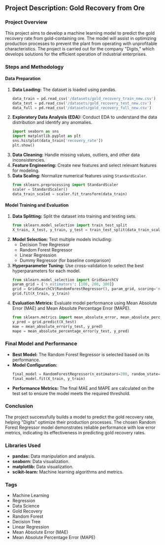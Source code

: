 ## Project Description: Gold Recovery from Ore

### Project Overview
This project aims to develop a machine learning model to predict the gold recovery rate from gold-containing ore. The model will assist in optimizing production processes to prevent the plant from operating with unprofitable characteristics. The project is carried out for the company "Digits," which develops solutions for the efficient operation of industrial enterprises.

### Steps and Methodology

#### Data Preparation
1. **Data Loading:** The dataset is loaded using pandas.
   ```python
   data_train = pd.read_csv('/datasets/gold_recovery_train_new.csv')
   data_test = pd.read_csv('/datasets/gold_recovery_test_new.csv')
   data_full = pd.read_csv('/datasets/gold_recovery_full_new.csv')
   ```
2. **Exploratory Data Analysis (EDA):** Conduct EDA to understand the data distribution and identify any anomalies.
   ```python
   import seaborn as sns
   import matplotlib.pyplot as plt
   sns.histplot(data_train['recovery_rate'])
   plt.show()
   ```
3. **Data Cleaning:** Handle missing values, outliers, and other data inconsistencies.
4. **Feature Engineering:** Create new features and select relevant features for modeling.
5. **Data Scaling:** Normalize numerical features using `StandardScaler`.
   ```python
   from sklearn.preprocessing import StandardScaler
   scaler = StandardScaler()
   data_train_scaled = scaler.fit_transform(data_train)
   ```

#### Model Training and Evaluation
1. **Data Splitting:** Split the dataset into training and testing sets.
   ```python
   from sklearn.model_selection import train_test_split
   X_train, X_test, y_train, y_test = train_test_split(data_train_scaled, data_train['recovery_rate'], test_size=0.2, random_state=42)
   ```
2. **Model Selection:** Test multiple models including:
   - Decision Tree Regressor
   - Random Forest Regressor
   - Linear Regression
   - Dummy Regressor (for baseline comparison)
3. **Hyperparameter Tuning:** Use cross-validation to select the best hyperparameters for each model.
   ```python
   from sklearn.model_selection import GridSearchCV
   param_grid = {'n_estimators': [100, 200, 300]}
   grid = GridSearchCV(RandomForestRegressor(), param_grid, scoring='neg_mean_absolute_error', cv=5)
   grid.fit(X_train, y_train)
   ```
4. **Evaluation Metrics:** Evaluate model performance using Mean Absolute Error (MAE) and Mean Absolute Percentage Error (MAPE).
   ```python
   from sklearn.metrics import mean_absolute_error, mean_absolute_percentage_error
   y_pred = grid.predict(X_test)
   mae = mean_absolute_error(y_test, y_pred)
   mape = mean_absolute_percentage_error(y_test, y_pred)
   ```

### Final Model and Performance
- **Best Model:** The Random Forest Regressor is selected based on its performance.
- **Model Configuration:**
  ```python
  final_model = RandomForestRegressor(n_estimators=200, random_state=42)
  final_model.fit(X_train, y_train)
  ```
- **Performance Metrics:** The final MAE and MAPE are calculated on the test set to ensure the model meets the required threshold.

### Conclusion
The project successfully builds a model to predict the gold recovery rate, helping "Digits" optimize their production processes. The chosen Random Forest Regressor model demonstrates reliable performance with low error metrics, indicating its effectiveness in predicting gold recovery rates.

### Libraries Used
- **pandas:** Data manipulation and analysis.
- **seaborn:** Data visualization.
- **matplotlib:** Data visualization.
- **scikit-learn:** Machine learning algorithms and metrics.

### Tags
- Machine Learning
- Regression
- Data Science
- Gold Recovery
- Random Forest
- Decision Tree
- Linear Regression
- Mean Absolute Error (MAE)
- Mean Absolute Percentage Error (MAPE)